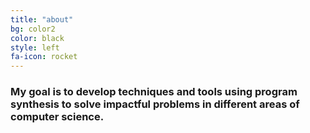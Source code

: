 ```yaml
---
title: "about"
bg: color2
color: black
style: left
fa-icon: rocket
---
```




### My goal is to develop techniques and tools using program synthesis to solve impactful problems in different areas of computer science.
